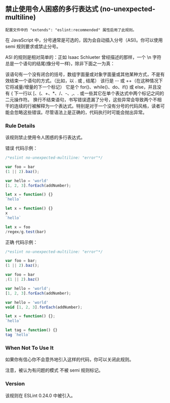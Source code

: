 ## 禁止使用令人困惑的多行表达式 (no-unexpected-multiline)

```配置文件中的 "extends": "eslint:recommended" 属性启用了此规则。```

在 JavaScript 中，分号通常是可选的，因为会自动插入分号（ASI)。你可以使用 semi 规则要求或禁止分号。

ASI 的规则是相对简单的：正如 Isaac Schlueter 曾经描述的那样，一个 \n 字符总是一个语句的结尾(像分号一样)，除非下面之一为真：

该语句有一个没有闭合的括号，数组字面量或对象字面量或其他某种方式，不是有效结束一个语句的方式。（比如，以 . 或 , 结尾）
该行是 -- 或 ++（在这种情况下它将减量/增量的下一个标记）
它是个 for()、while()、do、if() 或 else，并且没有 {
下一行以 [、(、+、*、/、-、,、. 或一些其它在单个表达式中两个标记之间的二元操作符。
换行不结束语句，书写错误遗漏了分号，这些异常会导致两个不相干的连续的行被解释为一个表达式。特别是对于一个没有分号的代码风格，读者可能会忽略这些错误。尽管语法上是正确的，代码执行时可能会抛出异常。

### Rule Details
该规则禁止使用令人困惑的多行表达式。

错误 代码示例：
```js
/*eslint no-unexpected-multiline: "error"*/

var foo = bar
(1 || 2).baz();

var hello = 'world'
[1, 2, 3].forEach(addNumber);

let x = function() {}
`hello`

let x = function() {}
x
`hello`

let x = foo
/regex/g.test(bar)
```

正确 代码示例：
```js
/*eslint no-unexpected-multiline: "error"*/

var foo = bar;
(1 || 2).baz();

var foo = bar
;(1 || 2).baz()

var hello = 'world';
[1, 2, 3].forEach(addNumber);

var hello = 'world'
void [1, 2, 3].forEach(addNumber);

let x = function() {};
`hello`

let tag = function() {}
tag `hello`
```

### When Not To Use It
如果你有信心你不会意外地引入这样的代码，你可以关闭此规则。

注意，被认为有问题的模式 不被 semi 规则标记。


### Version
该规则在 ESLint 0.24.0 中被引入。
